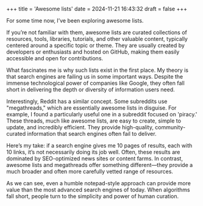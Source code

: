 +++
title = 'Awesome lists'
date = 2024-11-21 16:43:32
draft = false
+++

For some time now, I’ve been exploring awesome lists.

If you’re not familiar with them, awesome lists are curated collections of resources, tools, libraries, tutorials, and other valuable content, typically centered around a specific topic or theme. They are usually created by developers or enthusiasts and hosted on GitHub, making them easily accessible and open for contributions.

What fascinates me is why such lists exist in the first place. My theory is that search engines are failing us in some important ways. Despite the immense technological power of companies like Google, they often fall short in delivering the depth or diversity of information users need.

Interestingly, Reddit has a similar concept. Some subreddits use "megathreads," which are essentially awesome lists in disguise. For example, I found a particularly useful one in a subreddit focused on 'piracy.' These threads, much like awesome lists, are easy to create, simple to update, and incredibly efficient. They provide high-quality, community-curated information that search engines often fail to deliver.

Here’s my take: if a search engine gives me 10 pages of results, each with 10 links, it’s not necessarily doing its job well. Often, these results are dominated by SEO-optimized news sites or content farms. In contrast, awesome lists and megathreads offer something different—they provide a much broader and often more carefully vetted range of resources.

As we can see, even a humble notepad-style approach can provide more value than the most advanced search engines of today. When algorithms fall short, people turn to the simplicity and power of human curation.
